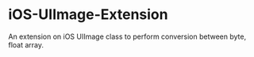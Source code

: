 # iOS-UIImage-Extension
An extension on iOS UIImage class to perform conversion between byte, float array.
